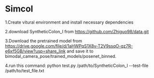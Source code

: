 # Simcol


1.Create vitural environment and install necessary dependencies

2.download SyntheticColon_I from https://github.com/Zhiguo98/data.git

3.Download the pretrained model from https://drive.google.com/file/d/1aHWPqS1X8v-T2V9ssqO-qz7R-e6xf5GB/view?usp=share_link and save it to bimodal_camera_pose/trained_models/posenet_binned.

4.run this command: python test.py /path/to/SyntheticColon_I --test-file /path/to/test_file.txt
